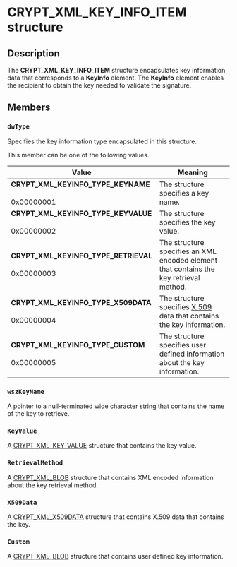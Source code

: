 # CRYPT_XML_KEY_INFO_ITEM structure

## Description

The **CRYPT_XML_KEY_INFO_ITEM** structure encapsulates key information data that corresponds to a **KeyInfo** element. The **KeyInfo** element enables
the recipient to obtain the key needed to validate the signature.

## Members

### `dwType`

Specifies the key information type encapsulated in this structure.

This member can be one of the following values.

| Value | Meaning |
| --- | --- |
| **CRYPT_XML_KEYINFO_TYPE_KEYNAME**<br><br>0x00000001 | The structure specifies a key name. |
| **CRYPT_XML_KEYINFO_TYPE_KEYVALUE**<br><br>0x00000002 | The structure specifies the key value. |
| **CRYPT_XML_KEYINFO_TYPE_RETRIEVAL**<br><br>0x00000003 | The structure specifies an XML encoded element that contains the key retrieval method. |
| **CRYPT_XML_KEYINFO_TYPE_X509DATA**<br><br>0x00000004 | The structure specifies [X.509](https://learn.microsoft.com/windows/desktop/SecGloss/x-gly) data that contains the key information. |
| **CRYPT_XML_KEYINFO_TYPE_CUSTOM**<br><br>0x00000005 | The structure specifies user defined information about the key information. |

### `wszKeyName`

A pointer to a null-terminated wide character string that contains the name of the key to retrieve.

### `KeyValue`

A [CRYPT_XML_KEY_VALUE](https://learn.microsoft.com/windows/desktop/api/cryptxml/ns-cryptxml-crypt_xml_key_value) structure that contains the key value.

### `RetrievalMethod`

A [CRYPT_XML_BLOB](https://learn.microsoft.com/windows/desktop/api/cryptxml/ns-cryptxml-crypt_xml_blob) structure that contains XML encoded information about the key retrieval method.

### `X509Data`

A [CRYPT_XML_X509DATA](https://learn.microsoft.com/windows/desktop/api/cryptxml/ns-cryptxml-crypt_xml_x509data) structure that contains X.509 data that contains the key.

### `Custom`

A [CRYPT_XML_BLOB](https://learn.microsoft.com/windows/desktop/api/cryptxml/ns-cryptxml-crypt_xml_blob) structure that contains user defined key information.